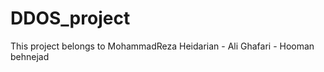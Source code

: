 DDOS_project
============

This project belongs to MohammadReza Heidarian - Ali Ghafari - Hooman behnejad